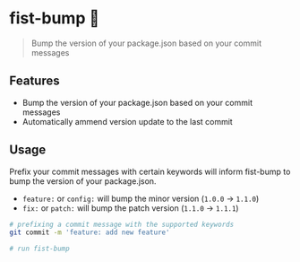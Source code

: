 # fist-bump 👊

> Bump the version of your package.json based on your commit messages

## Features

- Bump the version of your package.json based on your commit messages
- Automatically ammend version update to the last commit

## Usage

Prefix your commit messages with certain keywords will inform fist-bump to bump the version of your package.json.

- `feature:` or `config:` will bump the minor version (`1.0.0` -> `1.1.0`)
- `fix:` or `patch:` will bump the patch version (`1.1.0` -> `1.1.1`)

```bash
# prefixing a commit message with the supported keywords
git commit -m 'feature: add new feature'

# run fist-bump
```
